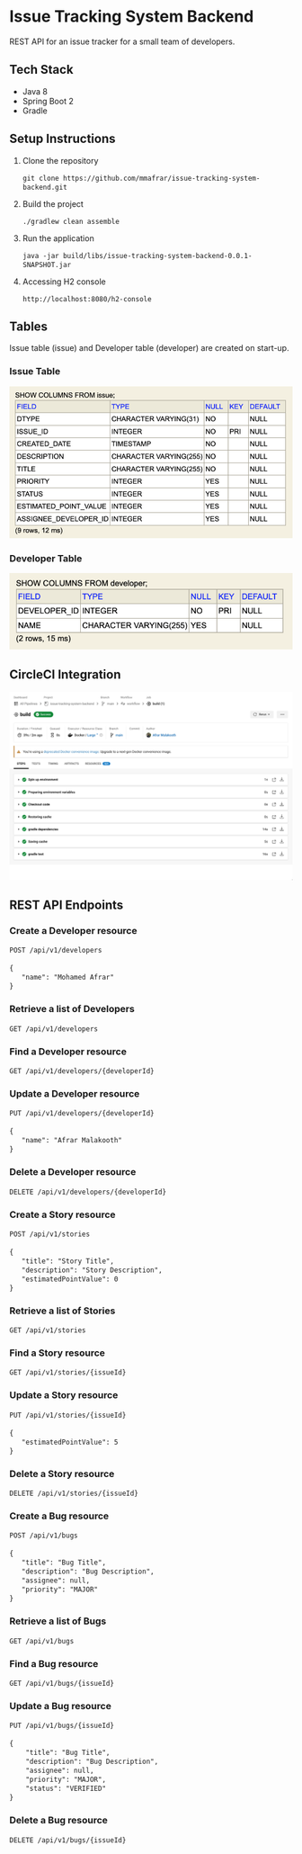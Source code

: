 # Issue Tracking System Backend

REST API for an issue tracker for a small team of developers.

## Tech Stack
* Java 8
* Spring Boot 2
* Gradle

## Setup Instructions
1. Clone the repository
   ```
   git clone https://github.com/mmafrar/issue-tracking-system-backend.git
   ```
2. Build the project
   ```
   ./gradlew clean assemble
   ```
3. Run the application
   ```
   java -jar build/libs/issue-tracking-system-backend-0.0.1-SNAPSHOT.jar
   ```
4. Accessing H2 console
   ```
   http://localhost:8080/h2-console
   ```

## Tables
Issue table (issue) and Developer table (developer) are created on start-up.

### Issue Table
![Issue Table](README/issue-table.png)

### Developer Table
![Developer Table](README/developer-table.png)

## CircleCI Integration
![CircleCI Integration](README/circleci-integration.png)

## REST API Endpoints
### Create a Developer resource
```
POST /api/v1/developers

{
   "name": "Mohamed Afrar"
}
```
### Retrieve a list of Developers
```
GET /api/v1/developers
```
### Find a Developer resource
```
GET /api/v1/developers/{developerId}
```
### Update a Developer resource
```
PUT /api/v1/developers/{developerId}

{
   "name": "Afrar Malakooth"
}
```
### Delete a Developer resource
```
DELETE /api/v1/developers/{developerId}
```
### Create a Story resource
```
POST /api/v1/stories

{
   "title": "Story Title",
   "description": "Story Description",
   "estimatedPointValue": 0
}
```
### Retrieve a list of Stories
```
GET /api/v1/stories
```
### Find a Story resource
```
GET /api/v1/stories/{issueId}
```
### Update a Story resource
```
PUT /api/v1/stories/{issueId}

{
   "estimatedPointValue": 5
}
```
### Delete a Story resource
```
DELETE /api/v1/stories/{issueId}
```




### Create a Bug resource
```
POST /api/v1/bugs

{
   "title": "Bug Title",
   "description": "Bug Description",
   "assignee": null,
   "priority": "MAJOR"
}
```
### Retrieve a list of Bugs
```
GET /api/v1/bugs
```
### Find a Bug resource
```
GET /api/v1/bugs/{issueId}
```
### Update a Bug resource
```
PUT /api/v1/bugs/{issueId}

{
    "title": "Bug Title",
    "description": "Bug Description",
    "assignee": null,
    "priority": "MAJOR",
    "status": "VERIFIED"
}
```
### Delete a Bug resource
```
DELETE /api/v1/bugs/{issueId}
```
